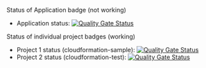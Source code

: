 Status of Application badge (not working)
* Application status:
[![Quality Gate Status](https://sq-stevan-us.ngrok.io/api/project_badges/measure?project=CF_App&metric=alert_status&token=)](https://sq-stevan-us.ngrok.io/dashboard?id=CF_App)

Status of individual project badges (working)
* Project 1 status (cloudformation-sample):
[![Quality Gate Status](https://sq-stevan-us.ngrok.io/api/project_badges/measure?project=cloudformation-sample&metric=alert_status&token=sqb_fca7f9dfd654208e8db0fdcac4dfb7ca2dbd64bb)](https://sq-stevan-us.ngrok.io/dashboard?id=cloudformation-sample)
* Project 2 status (cloudformation-test):
[![Quality Gate Status](https://sq-stevan-us.ngrok.io/api/project_badges/measure?project=cloudformation-test&metric=alert_status&token=sqb_bb99256fd5c6177953e46261bf98e60d393f0866)](https://sq-stevan-us.ngrok.io/dashboard?id=cloudformation-test)
